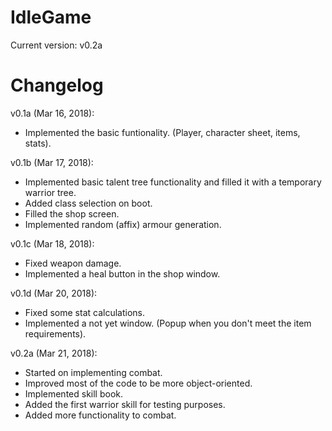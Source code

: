 # IdleGame
Current version: v0.2a

# Changelog
v0.1a (Mar 16, 2018):
* Implemented the basic funtionality. (Player, character sheet, items, stats).

v0.1b (Mar 17, 2018):
* Implemented basic talent tree functionality and filled it with a temporary warrior tree.
* Added class selection on boot.
* Filled the shop screen.
* Implemented random (affix) armour generation.

v0.1c (Mar 18, 2018):
* Fixed weapon damage.
* Implemented a heal button in the shop window.

v0.1d (Mar 20, 2018):
* Fixed some stat calculations.
* Implemented a not yet window. (Popup when you don't meet the item requirements).

v0.2a (Mar 21, 2018):
* Started on implementing combat.
* Improved most of the code to be more object-oriented.
* Implemented skill book.
* Added the first warrior skill for testing purposes.
* Added more functionality to combat.
